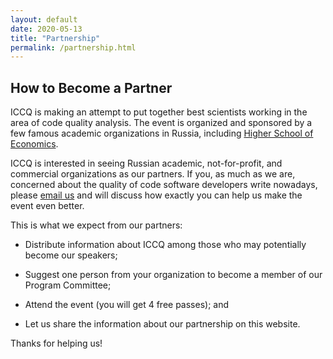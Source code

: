 ```yaml
---
layout: default
date: 2020-05-13
title: "Partnership"
permalink: /partnership.html
---
```


## How to Become a Partner

ICCQ is making an attempt to put together best scientists
working in the area of code quality analysis. The event is organized
and sponsored by a few famous academic organizations in Russia, including
[Higher School of Economics](https://www.hse.ru).

ICCQ is interested in seeing Russian academic, not-for-profit, and commercial
organizations as our partners. If you, as much as we are,
concerned about the quality of code software developers write nowadays,
please [email us](mailto:partners@iccq.ru) and will discuss
how exactly you can help us make the event even better.

This is what we expect from our partners:

  * Distribute information about ICCQ among those who
    may potentially become our speakers;

  * Suggest one person from your organization to become
    a member of our Program Committee;

  * Attend the event (you will get 4 free passes); and

  * Let us share the information about our partnership
    on this website.

Thanks for helping us!
